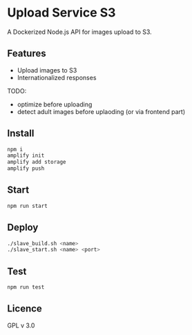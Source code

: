 # Upload Service S3

A Dockerized Node.js API for images upload to S3.

## Features

* Upload images to S3
* Internationalized responses

TODO:

* optimize before uploading
* detect adult images before uplaoding (or via frontend part)

## Install

```bash
npm i
amplify init
amplify add storage
amplify push
```

## Start

```bash
npm run start
```

## Deploy

```bash
./slave_build.sh <name>
./slave_start.sh <name> <port>
```

## Test

```bash
npm run test
```

## Licence

GPL v 3.0
